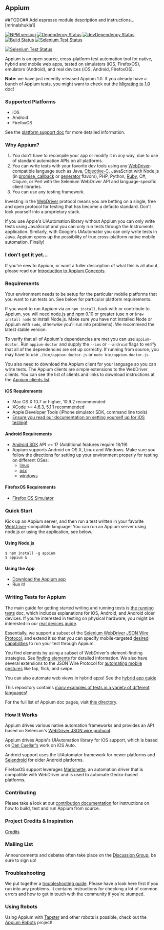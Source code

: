 ## Appium

##TODO## Add espresso module description and instructions... [mrinalshukla1]

[![NPM version](https://badge.fury.io/js/appium.png)](https://npmjs.org/package/appium)
[![Dependency Status](https://david-dm.org/appium/appium.svg)](https://david-dm.org/appium/appium)
[![devDependency Status](https://david-dm.org/appium/appium/dev-status.svg)](https://david-dm.org/appium/appium#info=devDependencies)
[![Build Status](https://api.travis-ci.org/appium/appium.png?branch=master)](https://travis-ci.org/appium/appium)
[![Selenium Test Status](https://saucelabs.com/buildstatus/appium)](https://saucelabs.com/u/appium)

[![Selenium Test Status](https://saucelabs.com/browser-matrix/appium.svg)](https://saucelabs.com/u/appium)

Appium is an open source, cross-platform test automation tool for native, hybrid and mobile web apps, tested on simulators (iOS, FirefoxOS), emulators (Android), and real devices (iOS, Android, FirefoxOS).

**Note:** we have just recently released Appium 1.0. If you already have a bunch of Appium tests, you might want to check out the [Migrating to 1.0](/docs/en/advanced-concepts/migrating-to-1-0.md) doc!

### Supported Platforms

* iOS
* Android
* FirefoxOS

See the [platform support doc](/docs/en/appium-setup/platform-support.md) for more detailed information.

### Why Appium?

1. You don't have to recompile your app or modify it in any way, due
   to use of standard automation APIs on all platforms.
2. You can write tests with your favorite dev tools using any [WebDriver](https://code.google.com/p/selenium/wiki/JsonWireProtocol)-compatible
   language such as Java, [Objective-C](https://github.com/appium/selenium-objective-c),
   JavaScript with Node.js (in [promise, callback](https://github.com/admc/wd) or [generator](https://github.com/jlipps/yiewd) flavors),
   PHP, Python, [Ruby](https://github.com/appium/ruby_lib), C#, Clojure, or Perl
   with the Selenium WebDriver API and language-specific client libraries.
3. You can use any testing framework.

Investing in the [WebDriver](https://code.google.com/p/selenium/wiki/JsonWireProtocol) protocol means you are betting on a single, free and open protocol for testing that has become a defacto standard. Don't lock yourself into a proprietary stack.

If you use Apple's UIAutomation library without Appium you can only write tests
using JavaScript and you can only run tests through the Instruments application.
Similarly, with Google's UiAutomator you can only write tests in Java. Appium
opens up the possibility of true cross-platform native mobile automation. Finally!

### I don't get it yet...

If you're new to Appium, or want a fuller description of what this is all about, please read our [Introduction to Appium Concepts](/docs/en/about-appium/intro.md).

### Requirements

Your environment needs to be setup for the particular mobile platforms that you
want to run tests on. See below for particular platform requirements.

If you want to run Appium via an `npm install`, hack with or contribute to Appium, you will need
[node.js and npm](http://nodejs.org) 0.10 or greater (use [n](https://github.com/visionmedia/n) or
`brew install node` to install Node.js. Make sure you have not installed Node or Appium with `sudo`,
otherwise you'll run into problems). We recommend the latest stable version.

To verify that all of Appium's dependencies are met you can use `appium-doctor`.
Run `appium-doctor` and supply the `--ios` or `--android` flags to verify that all
of the dependencies are set up correctly. If running from source, you may have to use
`./bin/appium-doctor.js` or `node bin/appium-doctor.js`.

You also need to download the Appium client for your language so you can write tests. The Appium clients are simple extensions to the WebDriver clients. You can see the list of clients and links to download instructions at the [Appium clients list](/docs/en/about-appium/appium-clients.md).

#### iOS Requirements

* Mac OS X 10.7 or higher, 10.9.2 recommended
* XCode &gt;= 4.6.3, 5.1.1 recommended
* Apple Developer Tools (iPhone simulator SDK, command line tools)
* [Ensure you read our documentation on setting yourself up for iOS testing!](/docs/en/appium-setup/running-on-osx.md)

#### Android Requirements

* [Android SDK](http://developer.android.com) API &gt;= 17 (Additional features require 18/19)
* Appium supports Android on OS X, Linux and Windows. Make sure you follow the
  directions for setting up your environment properly for testing on different OSes:
  * [linux](/docs/en/appium-setup/running-on-linux.md)
  * [osx](/docs/en/appium-setup/running-on-osx.md)
  * [windows](/docs/en/appium-setup/running-on-windows.md)

#### FirefoxOS Requirements

* [Firefox OS Simulator](https://developer.mozilla.org/en/docs/Tools/Firefox_OS_Simulator)

### Quick Start

Kick up an Appium server, and then run a test written in your favorite [WebDriver](https://code.google.com/p/selenium/wiki/JsonWireProtocol)-compatible language!
You can run an Appium server using node.js or using the application, see below.

#### Using Node.js

    $ npm install -g appium
    $ appium &

#### Using the App

* [Download the Appium app](https://github.com/appium/appium/releases)
* Run it!

### Writing Tests for Appium

The main guide for getting started writing and running tests is [the running tests](/docs/en/writing-running-appium/running-tests.md) doc, which includes explanations for iOS, Android, and Android older devices. If you're interested in testing on physical hardware, you might be interested in our [real devices guide](/docs/en/appium-setup/real-devices.md).

Essentially, we support a subset of the [Selenium WebDriver JSON Wire Protocol](https://code.google.com/p/selenium/wiki/JsonWireProtocol), and extend it so that you can specify mobile-targeted [desired capabilities](/docs/en/writing-running-appium/caps.md) to run your test through Appium.

You find elements by using a subset of WebDriver's element-finding strategies.
See [finding elements](/docs/en/writing-running-appium/finding-elements.md) for detailed information. We also have several extensions to the JSON Wire Protocol for [automating mobile gestures](/docs/en/writing-running-appium/touch-actions.md) like tap, flick, and swipe.

You can also automate web views in hybrid apps! See the [hybrid app guide](/docs/en/advanced-concepts/hybrid.md)

This repository contains [many examples of tests in a variety of different languages](https://github.com/appium/sample-code)!

For the full list of Appium doc pages, visit [this directory](/docs/en/).

### How It Works

Appium drives various native automation frameworks and provides an API based on
Selenium's [WebDriver JSON wire protocol](https://code.google.com/p/selenium/wiki/JsonWireProtocol).

Appium drives Apple's UIAutomation library for iOS support, which is based on
[Dan Cuellar's](http://github.com/penguinho) work on iOS Auto.

Android support uses the UiAutomator framework for newer platforms and
[Selendroid](http://github.com/DominikDary/selendroid) for older Android platforms.

FirefoxOS support leverages [Marionette](https://developer.mozilla.org/en-US/docs/Marionette),
an automation driver that is compatible with WebDriver and is used to automate
Gecko-based platforms.

### Contributing

Please take a look at our [contribution documentation](CONTRIBUTING.md)
for instructions on how to build, test and run Appium from source.

### Project Credits & Inspiration

[Credits](/docs/en/contributing-to-appium/credits.md)

### Mailing List

Announcements and debates often take place on the [Discussion Group](https://discuss.appium.io), be sure to sign up!

### Troubleshooting

We put together a [troubleshooting guide](/docs/en/appium-setup/troubleshooting.md).
Please have a look here first if you run into any problems. It contains instructions for checking a lot
of common errors and how to get in touch with the community if you're stumped.

### Using Robots

Using Appium with [Tapster](https://github.com/hugs/tapsterbot) and other robots is possible,
check out the [Appium Robots](https://github.com/appium/robots) project!
